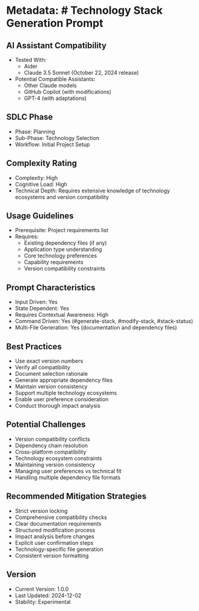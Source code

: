 # Metadata: # Technology Stack Generation Prompt

## AI Assistant Compatibility
- Tested With: 
  * Aider
  * Claude 3.5 Sonnet (October 22, 2024 release)
- Potential Compatible Assistants: 
  * Other Claude models
  * GitHub Copilot (with modifications)
  * GPT-4 (with adaptations)

## SDLC Phase
- Phase: Planning
- Sub-Phase: Technology Selection
- Workflow: Initial Project Setup

## Complexity Rating
- Complexity: High
- Cognitive Load: High
- Technical Depth: Requires extensive knowledge of technology ecosystems and version compatibility

## Usage Guidelines
- Prerequisite: Project requirements list
- Requires: 
  * Existing dependency files (if any)
  * Application type understanding
  * Core technology preferences
  * Capability requirements
  * Version compatibility constraints

## Prompt Characteristics
- Input Driven: Yes
- State Dependent: Yes
- Requires Contextual Awareness: High
- Command Driven: Yes (#generate-stack, #modify-stack, #stack-status)
- Multi-File Generation: Yes (documentation and dependency files)

## Best Practices
- Use exact version numbers
- Verify all compatibility
- Document selection rationale
- Generate appropriate dependency files
- Maintain version consistency
- Support multiple technology ecosystems
- Enable user preference consideration
- Conduct thorough impact analysis

## Potential Challenges
- Version compatibility conflicts
- Dependency chain resolution
- Cross-platform compatibility
- Technology ecosystem constraints
- Maintaining version consistency
- Managing user preferences vs technical fit
- Handling multiple dependency file formats

## Recommended Mitigation Strategies
- Strict version locking
- Comprehensive compatibility checks
- Clear documentation requirements
- Structured modification process
- Impact analysis before changes
- Explicit user confirmation steps
- Technology-specific file generation
- Consistent version formatting

## Version
- Current Version: 1.0.0
- Last Updated: 2024-12-02
- Stability: Experimental
